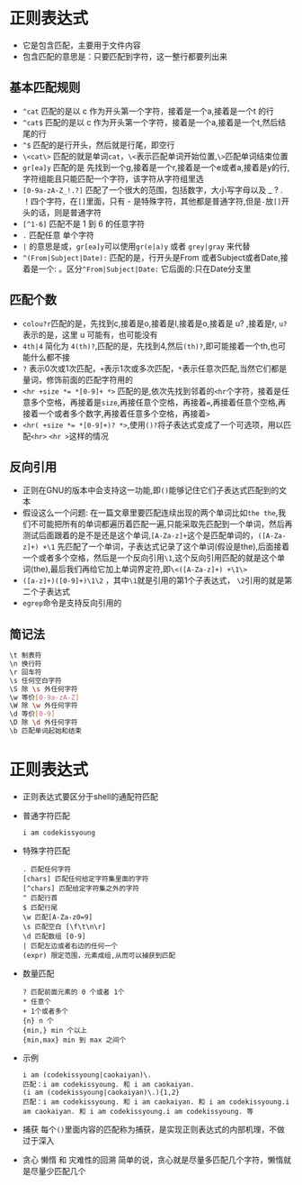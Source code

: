 # 正则表达式

- 它是包含匹配，主要用于文件内容
- 包含匹配的意思是：只要匹配到字符，这一整行都要列出来

## 基本匹配规则

- `^cat` 匹配的是以 c 作为开头第一个字符，接着是一个a,接着是一个t 的行
- `^cat$` 匹配的是以 c 作为开头第一个字符，接着是一个a,接着是一个t,然后结尾的行
- `^$` 匹配的是行开头，然后就是行尾，即空行
- `\<cat\>` 匹配的就是单词`cat`，`\<`表示匹配单词开始位置,`\>`匹配单词结束位置
- `gr[ea]y` 匹配的是 先找到一个g,接着是一个r,接着是一个e或者a,接着是y的行,字符组能且只能匹配一个字符，该字符从字符组里选
- `[0-9a-zA-Z_!.?]` 匹配了一个很大的范围，包括数字，大小写字母以及 _ ? . ！四个字符，在`[]`里面，只有 - 是特殊字符，其他都是普通字符,但是`-`放`[]`开头的话，则是普通字符
- `[^1-6]` 匹配不是 1 到 6 的任意字符
- `.` 匹配任意 单个字符
- `|` 的意思是或，`gr[ea]y`可以使用`gr(e|a)y` 或者 `grey|gray` 来代替
- `^(From|Subject|Date):` 匹配的是，行开头是From 或者Subject或者Date,接着是一个: 。区分`^From|Subject|Date:` 它后面的:只在Date分支里

## 匹配个数

- `colou?r`匹配的是，先找到c,接着是o,接着是l,接着是o,接着是 u? ,接着是r, `u?`表示的是，这里 u 可能有，也可能没有
- `4th|4` 简化为 `4(th)?`,匹配的是，先找到4,然后`(th)?`,即可能接着一个th,也可能什么都不接
- `?` 表示0次或1次匹配，`+`表示1次或多次匹配，`*`表示任意次匹配,当然它们都是量词，修饰前面的匹配字符用的
- `<hr +size *= *[0-9]+ *>` 匹配的是,依次先找到邻着的`<hr`个字符，接着是任意多个空格，再接着是`size`,再接任意个空格，再接着`=`,再接着任意个空格,再接着一个或者多个数字,再接着任意多个空格，再接着`>`
- `<hr( +size *= *[0-9]+)? *>`,使用`()?`将子表达式变成了一个可选项，用以匹配`<hr>` `<hr >`这样的情况

## 反向引用

- 正则在GNU的版本中会支持这一功能,即`()`能够记住它们子表达式匹配到的文本
- 假设这么一个问题: 在一篇文章里要匹配连续出现的两个单词比如`the the`,我们不可能把所有的单词都遍历着匹配一遍,只能采取先匹配到一个单词，然后再测试后面跟着的是不是还是这个单词,`[A-Za-z]+`这个是匹配单词的，`([A-Za-z]+) +\1` 先匹配了一个单词，子表达式记录了这个单词(假设是the),后面接着一个或者多个空格，然后是一个反向引用`\1`,这个反向引用匹配的就是这个单词(the),最后我们再给它加上单词界定符,即`\<([A-Za-z]+) +\1\>`
- `([a-z]+)([0-9]+)\1\2` ，其中`\1`就是引用的第1个子表达式， `\2`引用的就是第二个子表达式
- `egrep`命令是支持反向引用的

## 简记法

```bash
\t 制表符
\n 换行符
\r 回车符
\s 任何空白字符
\S 除 \s 外任何字符
\w 等价[0-9a-zA-Z]
\W 除 \w 外任何字符
\d 等价[0-9]
\D 除 \d 外任何字符
\b 匹配单词起始和结束
```


# 正则表达式

- 正则表达式要区分于shell的通配符匹配
- 普通字符匹配
    ```
    i am codekissyoung
    ```
- 特殊字符匹配
    ```
    . 匹配任何字符
    [chars] 匹配任何给定字符集里面的字符
    [^chars] 匹配给定字符集之外的字符
    ^ 匹配行首
    $ 匹配行尾
    \w 匹配[A-Za-z0=9]
    \s 匹配空白 [\f\t\n\r]
    \d 匹配数组 [0-9]
    | 匹配左边或者右边的任何一个
    (expr) 限定范围，元素成组,从而可以捕获到匹配
    ```

- 数量匹配
    ```
    ? 匹配前面元素的 0 个或者 1个
    * 任意个
    + 1个或者多个
    {n} n 个
    {min,} min 个以上
    {min,max} min 到 max 之间个
    ```
- 示例
    ```
    i am (codekissyoung|caokaiyan)\.
    匹配：i am codekissyoung. 和 i am caokaiyan.
    (i am (codekissyoung|caokaiyan)\.){1,2}
    匹配：i am codekissyoung. 和 i am caokaiyan. 和 i am codekissyoung.i am caokaiyan. 和 i am codekissyoung.i am codekissyoung. 等
    ```

- 捕获
每个`()`里面内容的匹配称为捕获，是实现正则表达式的内部机理，不做过于深入

- 贪心 懒惰 和 灾难性的回溯
简单的说，贪心就是尽量多匹配几个字符，懒惰就是尽量少匹配几个